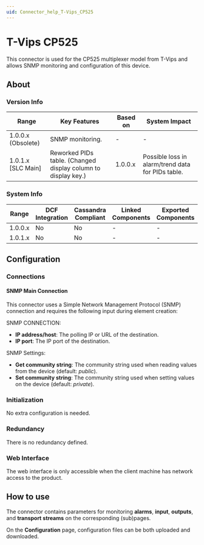```yaml
---
uid: Connector_help_T-Vips_CP525
---
```


# T-Vips CP525

This connector is used for the CP525 multiplexer model from T-Vips and allows SNMP monitoring and configuration of this device.

## About

### Version Info

| Range                | Key Features                                                             | Based on     | System Impact                                         |
|----------------------|--------------------------------------------------------------------------|--------------|-------------------------------------------------------|
| 1.0.0.x (Obsolete)   | SNMP monitoring.                                                         | -            | -                                                     |
| 1.0.1.x [SLC Main]   | Reworked PIDs table. (Changed display column to display key.)            | 1.0.0.x      | Possible loss in alarm/trend data for PIDs table.     |

### System Info

| Range     | DCF Integration     | Cassandra Compliant     | Linked Components     | Exported Components     |
|-----------|---------------------|-------------------------|-----------------------|-------------------------|
| 1.0.0.x   | No                  | No                      | -                     | -                       |
| 1.0.1.x   | No                  | No                      | -                     | -                       |

## Configuration

### Connections

#### SNMP Main Connection

This connector uses a Simple Network Management Protocol (SNMP) connection and requires the following input during element creation:

SNMP CONNECTION:

- **IP address/host**: The polling IP or URL of the destination.
- **IP port**: The IP port of the destination.

SNMP Settings:

- **Get community string**: The community string used when reading values from the device (default: *public*).
- **Set community string**: The community string used when setting values on the device (default: *private*).

### Initialization

No extra configuration is needed.

### Redundancy

There is no redundancy defined.

### Web Interface

The web interface is only accessible when the client machine has network access to the product.

## How to use

The connector contains parameters for monitoring **alarms**, **input**, **outputs**, and **transport streams** on the corresponding (sub)pages.

On the **Configuration** page, configuration files can be both uploaded and downloaded.
